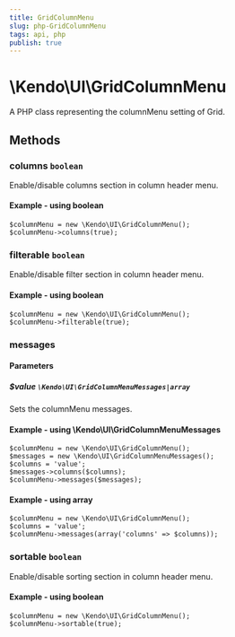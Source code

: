 ```yaml
---
title: GridColumnMenu
slug: php-GridColumnMenu
tags: api, php
publish: true
---
```


# \Kendo\UI\GridColumnMenu

A PHP class representing the columnMenu setting of Grid.


## Methods

### columns `boolean`

Enable/disable columns section in column header menu.


#### Example - using boolean
    $columnMenu = new \Kendo\UI\GridColumnMenu();
    $columnMenu->columns(true);

### filterable `boolean`

Enable/disable filter section in column header menu.


#### Example - using boolean
    $columnMenu = new \Kendo\UI\GridColumnMenu();
    $columnMenu->filterable(true);

### messages

#### Parameters

##### $value `\Kendo\UI\GridColumnMenuMessages|array`

Sets the columnMenu messages.


#### Example - using \Kendo\UI\GridColumnMenuMessages

    $columnMenu = new \Kendo\UI\GridColumnMenu();
    $messages = new \Kendo\UI\GridColumnMenuMessages();
    $columns = 'value';
    $messages->columns($columns);
    $columnMenu->messages($messages);

#### Example - using array

    $columnMenu = new \Kendo\UI\GridColumnMenu();
    $columns = 'value';
    $columnMenu->messages(array('columns' => $columns));

### sortable `boolean`

Enable/disable sorting section in column header menu.


#### Example - using boolean
    $columnMenu = new \Kendo\UI\GridColumnMenu();
    $columnMenu->sortable(true);

